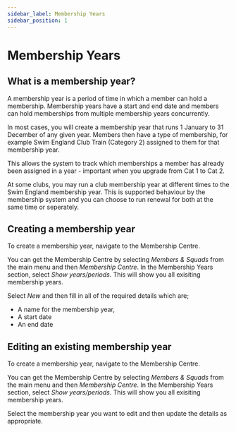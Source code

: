 ```yaml
---
sidebar_label: Membership Years
sidebar_position: 1
---
```


# Membership Years

## What is a membership year?

A membership year is a period of time in which a member can hold a membership. Membership years have a start and end date and members can hold memberships from multiple membership years concurrently.

In most cases, you will create a membership year that runs 1 January to 31 December of any given year. Members then have a type of membership, for example Swim England Club Train (Category 2) assigned to them for that membership year.

This allows the system to track which memberships a member has already been assigned in a year - important when you upgrade from Cat 1 to Cat 2.

At some clubs, you may run a club membership year at different times to the Swim England membership year. This is supported behaviour by the membership system and you can choose to run renewal for both at the same time or seperately.

## Creating a membership year

To create a membership year, navigate to the Membership Centre.

You can get the Membership Centre by selecting *Members & Squads* from the main menu and then *Membership Centre*. In the Membership Years section, select *Show years/periods*. This will show you all exisiting membership years.

Select *New* and then fill in all of the required details which are;
* A name for the membership year,
* A start date
* An end date

## Editing an existing membership year
To create a membership year, navigate to the Membership Centre.

You can get the Membership Centre by selecting *Members & Squads* from the main menu and then *Membership Centre*. In the Membership Years section, select *Show years/periods*. This will show you all exisiting membership years.

Select the membership year you want to edit and then update the details as appropriate.